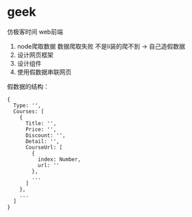 # geek
仿极客时间 web前端

1. node爬取数据     数据爬取失败 不是li装的爬不到 -> 自己造假数据
2. 设计网页框架
3. 设计组件
4. 使用假数据串联网页

假数据的结构：
```
{
  Type: '',
  Courses: [
    {
      Title: '',
      Price: '',
      Discount: '',
      Detail: '',
      CourseUrl: [
        {
          index: Number,
          url: ''
        },
        ...
      ]
    },
    ...
  ]
}
```